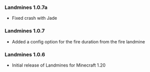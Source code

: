 ### Landmines 1.0.7a
- Fixed crash with Jade

### Landmines 1.0.7
- Added a config option for the fire duration from the fire landmine

### Landmines 1.0.6
- Initial release of Landmines for Minecraft 1.20

